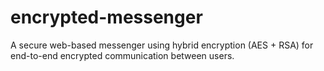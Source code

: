 # encrypted-messenger
A secure web-based messenger using hybrid encryption (AES + RSA) for end-to-end encrypted communication between users.
